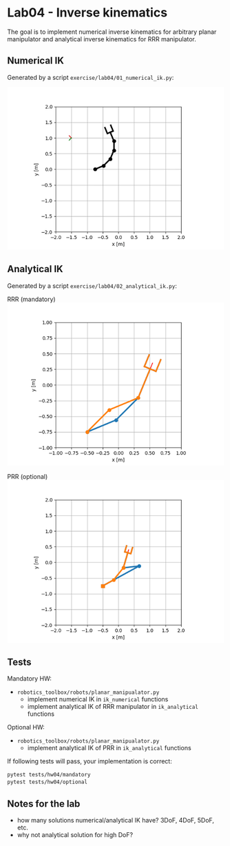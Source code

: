 # Lab04 - Inverse kinematics

The goal is to implement numerical inverse kinematics for arbitrary planar manipulator
and analytical inverse kinematics for RRR manipulator.

## Numerical IK

Generated by a script `exercise/lab04/01_numerical_ik.py`:

![](lab04_solution_numerical_ik.gif)

## Analytical IK

Generated by a script `exercise/lab04/02_analytical_ik.py`:

RRR (mandatory)
![](lab04_solutions_analytical_ik_rrr.png)

PRR (optional)
![](lab04_solutions_analytical_ik_prr.png)


## Tests

Mandatory HW:

- `robotics_toolbox/robots/planar_manipualator.py`
    - implement numerical IK in `ik_numerical` functions
    - implement analytical IK of RRR manipulator in `ik_analytical` functions

Optional HW:
- `robotics_toolbox/robots/planar_manipualator.py`
  - implement analytical IK of PRR in `ik_analytical` functions

If following tests will pass, your implementation is correct:

```bash
pytest tests/hw04/mandatory
pytest tests/hw04/optional
```

## Notes for the lab

- how many solutions numerical/analytical IK have? 3DoF, 4DoF, 5DoF, etc.
- why not analytical solution for high DoF?
